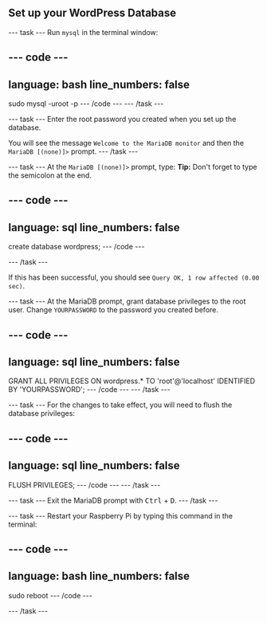 ## Set up your WordPress Database

--- task ---
Run `mysql` in the terminal window:

--- code ---
---
language: bash
line_numbers: false
---
sudo mysql -uroot -p
--- /code ---
--- /task ---

--- task ---
Enter the root password you created when you set up the database.

You will see the message `Welcome to the MariaDB monitor` and then the `MariaDB [(none)]>` prompt.
--- /task ---

--- task ---
At the `MariaDB [(none)]>` prompt, type:
**Tip:** Don't forget to type the semicolon at the end.

--- code ---
---
language: sql
line_numbers: false
---
create database wordpress;
--- /code ---



--- /task ---

If this has been successful, you should see `Query OK, 1 row affected (0.00 sec)`.

--- task ---
At the MariaDB prompt, grant database privileges to the root user. Change `YOURPASSWORD` to the password you created before.  

--- code ---
---
language: sql
line_numbers: false
---
GRANT ALL PRIVILEGES ON wordpress.* TO 'root'@'localhost' IDENTIFIED BY 'YOURPASSWORD';
--- /code ---
--- /task ---

--- task ---
For the changes to take effect, you will need to flush the database privileges:

--- code ---
---
language: sql
line_numbers: false
---
FLUSH PRIVILEGES;
--- /code ---
--- /task ---

--- task ---
Exit the MariaDB prompt with <kbd>Ctrl</kbd> + <kbd>D</kbd>.
--- /task ---

--- task ---
Restart your Raspberry Pi by typing this command in the terminal:

--- code ---
---
language: bash
line_numbers: false
---
sudo reboot
--- /code ---

--- /task ---
